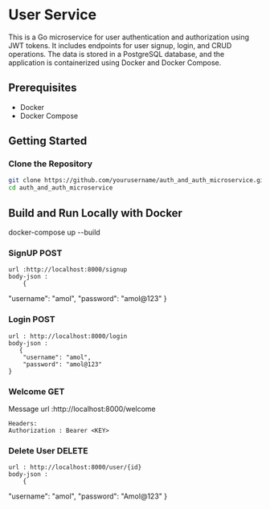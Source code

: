 # User Service

This is a Go microservice for user authentication and authorization using JWT tokens. It includes endpoints for user signup, login, and CRUD operations. The data is stored in a PostgreSQL database, and the application is containerized using Docker and Docker Compose.

## Prerequisites

- Docker
- Docker Compose

## Getting Started

### Clone the Repository

```sh
git clone https://github.com/yourusername/auth_and_auth_microservice.git
cd auth_and_auth_microservice
```

##  Build and Run Locally with Docker
docker-compose up --build

### SignUP POST

    url :http://localhost:8000/signup
    body-json :
        {
  "username": "amol",
  "password": "amol@123"
}

### Login POST
    url : http://localhost:8000/login
    body-json :
       {
        "username": "amol",
        "password": "amol@123"
    }

### Welcome GET
 Message
    url :http://localhost:8000/welcome

    Headers:
    Authorization : Bearer <KEY>


### Delete User DELETE
    url : http://localhost:8000/user/{id}
    body-json :
        {
  "username": "amol",
  "password": "Amol@123"
}









